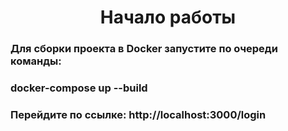 <h1 align="center">Начало работы</h1>
<h3>Для сборки проекта в Docker запустите по очереди команды:</h3>
<h3>docker-compose up --build</h3>
<h3>Перейдите по ссылке: http://localhost:3000/login</h3>
